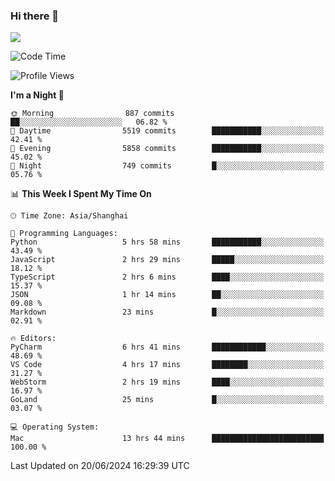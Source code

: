 ### Hi there 👋

<!--
**JJAYCHEN1e/jjaychen1e** is a ✨ _special_ ✨ repository because its `README.md` (this file) appears on your GitHub profile.

Here are some ideas to get you started:

- 🔭 I’m currently working on ...
- 🌱 I’m currently learning ...
- 👯 I’m looking to collaborate on ...
- 🤔 I’m looking for help with ...
- 💬 Ask me about ...
- 📫 How to reach me: ...
- 😄 Pronouns: ...
- ⚡ Fun fact: ...
-->

[![](https://github-readme-stats.vercel.app/api?username=jjaychen1e&show_icons=true)](https://github.com/jjaychen1e/github-readme-stats?count_private=true)

<!--START_SECTION:waka-->
![Code Time](http://img.shields.io/badge/Code%20Time-1%2C224%20hrs%2019%20mins-blue)

![Profile Views](http://img.shields.io/badge/Profile%20Views-0-blue)

**I'm a Night 🦉** 

```text
🌞 Morning                887 commits         ██░░░░░░░░░░░░░░░░░░░░░░░   06.82 % 
🌆 Daytime                5519 commits        ███████████░░░░░░░░░░░░░░   42.41 % 
🌃 Evening                5858 commits        ███████████░░░░░░░░░░░░░░   45.02 % 
🌙 Night                  749 commits         █░░░░░░░░░░░░░░░░░░░░░░░░   05.76 % 
```


📊 **This Week I Spent My Time On** 

```text
🕑︎ Time Zone: Asia/Shanghai

💬 Programming Languages: 
Python                   5 hrs 58 mins       ███████████░░░░░░░░░░░░░░   43.49 % 
JavaScript               2 hrs 29 mins       █████░░░░░░░░░░░░░░░░░░░░   18.12 % 
TypeScript               2 hrs 6 mins        ████░░░░░░░░░░░░░░░░░░░░░   15.37 % 
JSON                     1 hr 14 mins        ██░░░░░░░░░░░░░░░░░░░░░░░   09.08 % 
Markdown                 23 mins             █░░░░░░░░░░░░░░░░░░░░░░░░   02.91 % 

🔥 Editors: 
PyCharm                  6 hrs 41 mins       ████████████░░░░░░░░░░░░░   48.69 % 
VS Code                  4 hrs 17 mins       ████████░░░░░░░░░░░░░░░░░   31.27 % 
WebStorm                 2 hrs 19 mins       ████░░░░░░░░░░░░░░░░░░░░░   16.97 % 
GoLand                   25 mins             █░░░░░░░░░░░░░░░░░░░░░░░░   03.07 % 

💻 Operating System: 
Mac                      13 hrs 44 mins      █████████████████████████   100.00 % 
```


 Last Updated on 20/06/2024 16:29:39 UTC
<!--END_SECTION:waka-->
